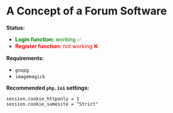 <h1>A Concept of a Forum Software</h1>

<p><strong>Status:</strong></p>
<ul>
  <li><span style="color:green;"><strong>Login function:</strong> working ✅</span></li>
  <li><span style="color:red;"><strong>Register function:</strong> not working ❌</span></li>
</ul>

<p><strong>Requirements:</strong></p>
<ul>
  <li><code>gnupg</code></li>
  <li><code>imagemagick</code></li>
</ul>

<p><strong>Recommended <code>php.ini</code> settings:</strong></p>
<pre><code>session.cookie_httponly = 1
session.cookie_samesite = "Strict"
</code></pre>
